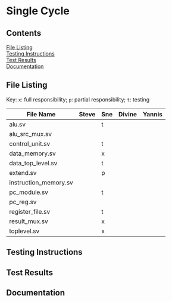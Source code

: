 # Single Cycle
## Contents
[File Listing](#file-listing)  
[Testing Instructions](#testing-instructions)  
[Test Results](#test-results)   
[Documentation](#documentation)  

## File Listing
Key: `x`: full responsibility; `p`: partial responsibility; `t`: testing

| File Name             | Steve | Sne | Divine | Yannis |
|-----------------------|-------|-----|--------|--------|
| alu.sv                |       | t   |        |        |
| alu_src_mux.sv        |       |     |        |        |
| control_unit.sv       |       | t   |        |        |
| data_memory.sv        |       | x   |        |        |
| data_top_level.sv     |       | t   |        |        |
| extend.sv             |       | p   |        |        |
| instruction_memory.sv |       |     |        |        |
| pc_module.sv          |       | t   |        |        |
| pc_reg.sv             |       |     |        |        |
| register_file.sv      |       | t   |        |        |
| result_mux.sv         |       | x   |        |        |
| toplevel.sv           |       | x   |        |        |

## Testing Instructions

## Test Results

## Documentation